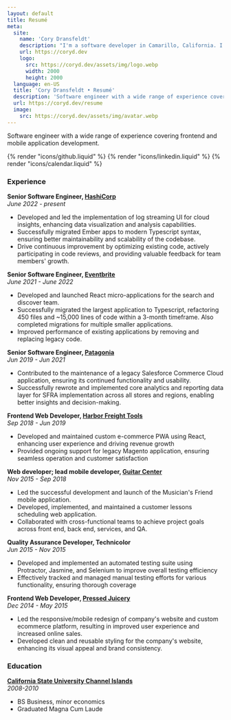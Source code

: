 ```yaml
---
layout: default
title: Resumé
meta:
  site:
    name: 'Cory Dransfeldt'
    description: "I'm a software developer in Camarillo, California. I enjoy hanging out with my beautiful family and 4 rescue dogs, technology, automation, music, writing, reading and tv and movies."
    url: https://coryd.dev
    logo:
      src: https://coryd.dev/assets/img/logo.webp
      width: 2000
      height: 2000
  language: en-US
  title: 'Cory Dransfeldt • Resumé'
  description: 'Software engineer with a wide range of experience covering frontend and mobile application development.'
  url: https://coryd.dev/resume
  image:
    src: https://coryd.dev/assets/img/avatar.webp
---
```

Software engineer with a wide range of experience covering frontend and mobile application development.

<div class="flex gap-3">
  {% render "icons/github.liquid" %}
  {% render "icons/linkedin.liquid" %}
  {% render "icons/calendar.liquid" %}
</div>

### Experience

**Senior Software Engineer, [HashiCorp](https://www.hashicorp.com)**<br/>
_June 2022 - present_

- Developed and led the implementation of log streaming UI for cloud insights, enhancing data visualization and analysis capabilities.
- Successfully migrated Ember apps to modern Typescript syntax, ensuring better maintainability and scalability of the codebase.
- Drive continuous improvement by optimizing existing code, actively participating in code reviews, and providing valuable feedback for team members' growth.

**Senior Software Engineer, [Eventbrite](https://www.eventbrite.com)**<br/>
_June 2021 - June 2022_

- Developed and launched React micro-applications for the search and discover team.
- Successfully migrated the largest application to Typescript, refactoring 450 files and ~15,000 lines of code within a 3-month timeframe. Also completed migrations for multiple smaller applications.
- Improved performance of existing applications by removing and replacing legacy code.

**Senior Software Engineer, [Patagonia](https://patagonia.com)**<br/>
_Jun 2019 - Jun 2021_

- Contributed to the maintenance of a legacy Salesforce Commerce Cloud application, ensuring its continued functionality and usability.
- Successfully rewrote and implemented core analytics and reporting data layer for SFRA implementation across all stores and regions, enabling better insights and decision-making.

**Frontend Web Developer, [Harbor Freight Tools](https://harborfreight.com)**<br/>
_Sep 2018 - Jun 2019_

- Developed and maintained custom e-commerce PWA using React, enhancing user experience and driving revenue growth
- Provided ongoing support for legacy Magento application, ensuring seamless operation and customer satisfaction

**Web developer; lead mobile developer, [Guitar Center](https://guitarcenter.com)**<br/>
_Nov 2015 - Sep 2018_

- Led the successful development and launch of the Musician's Friend mobile application.
- Developed, implemented, and maintained a customer lessons scheduling web application.
- Collaborated with cross-functional teams to achieve project goals across front end, back end, services, and QA.

**Quality Assurance Developer, Technicolor**<br/>
_Jun 2015 - Nov 2015_

- Developed and implemented an automated testing suite using Protractor, Jasmine, and Selenium to improve overall testing efficiency
- Effectively tracked and managed manual testing efforts for various functionality, ensuring thorough coverage

**Frontend Web Developer, [Pressed Juicery](https://pressed.com)**<br/>
_Dec 2014 - May 2015_

- Led the responsive/mobile redesign of company's website and custom ecommerce platform, resulting in improved user experience and increased online sales.
- Developed clean and reusable styling for the company's website, enhancing its visual appeal and brand consistency.

### Education

**[California State University Channel Islands](https://csuci.edu)**<br/>
_2008-2010_

- BS Business, minor economics
- Graduated Magna Cum Laude
